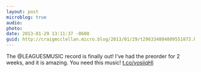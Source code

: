 ```yaml
---
layout: post
microblog: true
audio: 
photo: 
date: 2013-01-29 13:11:37 -0600
guid: http://craigmcclellan.micro.blog/2013/01/29/t296334804809551873.html
---
```

The @LEAGUESMUSIC record is finally out! I’ve had the preorder for 2 weeks, and it is amazing. You need this music!
[t.co/vosjiqHl](http://t.co/vosjiqHl)
